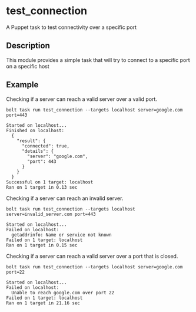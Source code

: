 # test_connection

A Puppet task to test connectivity over a specific port

## Description

This module provides a simple task that will try to connect to a specific port on a specific host

## Example

Checking if a server can reach a valid server over a valid port.

`bolt task run test_connection --targets localhost server=google.com port=443`

```properties
Started on localhost...
Finished on localhost:
  {
    "result": {
      "connected": true,
      "details": {
        "server": "google.com",
        "port": 443
      }
    }
  }
Successful on 1 target: localhost
Ran on 1 target in 0.13 sec
```

Checking if a server can reach an invalid server.

`bolt task run test_connection --targets localhost server=invalid_server.com port=443`

```properties
Started on localhost...
Failed on localhost:
  getaddrinfo: Name or service not known
Failed on 1 target: localhost
Ran on 1 target in 0.15 sec
```

Checking if a server can reach a valid server over a port that is closed.

`bolt task run test_connection --targets localhost server=google.com port=22`

```properties
Started on localhost...
Failed on localhost:
  Unable to reach google.com over port 22
Failed on 1 target: localhost
Ran on 1 target in 21.16 sec
```